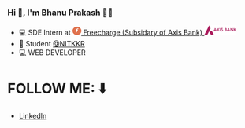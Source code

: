 ### Hi 👋, I'm Bhanu Prakash :man_technologist:
* 💻 SDE Intern at <img src="https://github.com/bhnprksh222/bhnprksh222/blob/master/freecharge-logo.png" alt="Freecharge Logo" width="17.5" height="17.5" />[ Freecharge (Subsidary of Axis Bank) ](https://www.freecharge.in/)<img src="https://github.com/bhnprksh222/bhnprksh222/blob/master/axis-bank.png" alt="Axisbank Logo" width="65" height="20" />
* 🏫 Student [@NITKKR](http://nitkkr.ac.in/)
* 💻 WEB DEVELOPER

# FOLLOW ME: ⬇️
* [LinkedIn](https://www.linkedin.com/in/bhanu-prakash-akepogu-972b5b169/)
